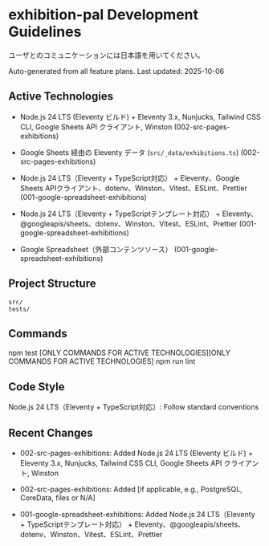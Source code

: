 # exhibition-pal Development Guidelines

ユーザとのコミュニケーションには日本語を用いてください。

Auto-generated from all feature plans. Last updated: 2025-10-06

## Active Technologies

- Node.js 24 LTS (Eleventy ビルド) + Eleventy 3.x, Nunjucks, Tailwind CSS CLI, Google Sheets API クライアント, Winston (002-src-pages-exhibitions)
- Google Sheets 経由の Eleventy データ (`src/_data/exhibitions.ts`) (002-src-pages-exhibitions)

- Node.js 24 LTS（Eleventy + TypeScript対応） + Eleventy、Google Sheets APIクライアント、dotenv、Winston、Vitest、ESLint、Prettier (001-google-spreadsheet-exhibitions)
- Node.js 24 LTS（Eleventy + TypeScriptテンプレート対応） + Eleventy、@googleapis/sheets、dotenv、Winston、Vitest、ESLint、Prettier (001-google-spreadsheet-exhibitions)
- Google Spreadsheet（外部コンテンツソース） (001-google-spreadsheet-exhibitions)

## Project Structure

```
src/
tests/
```

## Commands

npm test [ONLY COMMANDS FOR ACTIVE TECHNOLOGIES][ONLY COMMANDS FOR ACTIVE TECHNOLOGIES] npm run lint

## Code Style

Node.js 24 LTS（Eleventy + TypeScript対応）: Follow standard conventions

## Recent Changes

- 002-src-pages-exhibitions: Added Node.js 24 LTS (Eleventy ビルド) + Eleventy 3.x, Nunjucks, Tailwind CSS CLI, Google Sheets API クライアント, Winston
- 002-src-pages-exhibitions: Added [if applicable, e.g., PostgreSQL, CoreData, files or N/A]

- 001-google-spreadsheet-exhibitions: Added Node.js 24 LTS（Eleventy + TypeScriptテンプレート対応） + Eleventy、@googleapis/sheets、dotenv、Winston、Vitest、ESLint、Prettier

<!-- MANUAL ADDITIONS START -->
<!-- MANUAL ADDITIONS END -->
